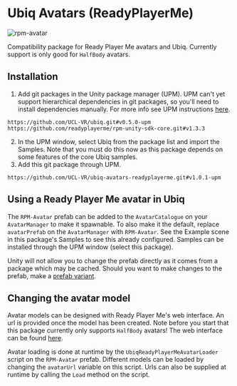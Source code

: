 # Ubiq Avatars (ReadyPlayerMe)

![rpm-avatar](https://github.com/UCL-VR/ubiq-avatars-readyplayerme/assets/33021110/ee4851cd-bf62-4b27-9dd9-4938f2ce87c6)

Compatibility package for Ready Player Me avatars and Ubiq. Currently support is only good for `HalfBody` avatars.

## Installation

1. Add git packages in the Unity package manager (UPM). UPM can't yet support hierarchical dependencies in git packages, so you'll need to install dependencies manually. For more info see UPM instructions [here](https://docs.unity3d.com/Manual/upm-ui-giturl.html).
```
https://github.com/UCL-VR/ubiq.git#v0.5.0-upm
https://github.com/readyplayerme/rpm-unity-sdk-core.git#v1.3.3
```
2. In the UPM window, select Ubiq from the package list and import the Samples. Note that you must do this now as this package depends on some features of the core Ubiq samples.
3. Add this git package through UPM.
```
https://github.com/UCL-VR/ubiq-avatars-readyplayerme.git#v1.0.1-upm
```

## Using a Ready Player Me avatar in Ubiq

The `RPM-Avatar` prefab can be added to the `AvatarCatalogue` on your `AvatarManager` to make it spawnable. To also make it the default, replace `avatarPrefab` on the `AvatarManager` with `RPM-Avatar`. See the Example scene in this package's Samples to see this already configured. Samples can be installed through the UPM window (select this package).

Unity will not allow you to change the prefab directly as it comes from a package which may be cached. Should you want to make changes to the prefab, make a [prefab variant](https://docs.unity3d.com/Manual/PrefabVariants.html).

## Changing the avatar model

Avatar models can be designed with Ready Player Me's web interface. An url is provided once the model has been created. Note before you start that this package currently only supports `HalfBody` avatars! The web interface can be found [here](https://demo.readyplayer.me).

Avatar loading is done at runtime by the `UbiqReadyPlayerMeAvatarLoader` script on the `RPM-Avatar` prefab. Different models can be loaded by changing the `avatarUrl` variable on this script. Urls can also be supplied at runtime by calling the `Load` method on the script.
